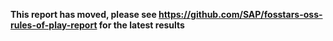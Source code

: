 **This report has moved, please see https://github.com/SAP/fosstars-oss-rules-of-play-report for the latest results**
